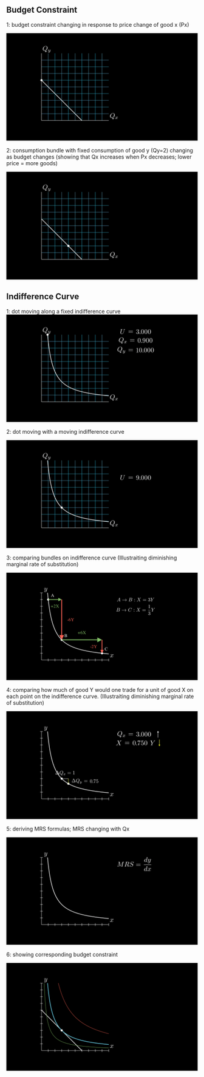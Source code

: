## Budget Constraint

1: budget constraint changing in response to price change of good x (Px)

![Budget Constraint Intro-1](BudgetConstraintIntro-1.gif)

2: consumption bundle with fixed consumption of good y (Qy=2) changing as budget changes (showing that Qx increases when Px decreases; lower price = more goods)

![Budget Constraint Intro-2](BudgetConstraintIntro-2.gif)



## Indifference Curve

1: dot moving along a fixed indifference curve
![Indifference Curve Intro1](IndifferenceCurveIntro-1.gif)

2: dot moving with a moving indifference curve

![Indifference Curve Intro2](IndifferenceCurveIntro-2.gif)

3: comparing bundles on indifference curve (Illustraiting diminishing marginal rate of substitution)

![Indifference Curve Intro-3](IndifferenceCurveIntro-3.png)

4: comparing how much of good Y would one trade for a unit of good X on each point on the indifference curve. (Illustraiting diminishing marginal rate of substitution)

![Indifference Curve Intro4](IndifferenceCurveIntro-4.gif)


5: deriving MRS formulas; MRS changing with Qx

![Indifference Curve Intro-5](IndifferenceCurveIntro-5.gif)

6: showing corresponding budget constraint

![Indifference Curve Intro-6](IndifferenceCurveIntro-6.png)
